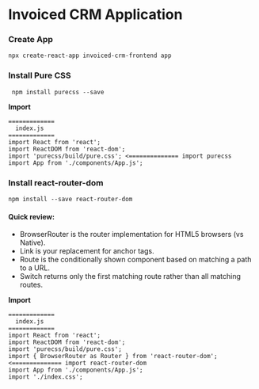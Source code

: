 # Invoiced CRM Application

### Create App
```
npx create-react-app invoiced-crm-frontend app
```

### Install Pure CSS
```
 npm install purecss --save   

```
__Import__
```
=============
  index.js
=============
import React from 'react';
import ReactDOM from 'react-dom';
import 'purecss/build/pure.css'; <============== import purecss
import App from './components/App.js';
```
### Install react-router-dom
```
npm install --save react-router-dom
```
#### Quick review:
* BrowserRouter is the router implementation for HTML5 browsers (vs Native). 
* Link is your replacement for anchor tags.
* Route is the conditionally shown component based on matching a path to a URL.
* Switch returns only the first matching route rather than all matching routes.

__Import__
```
=============
  index.js
=============
import React from 'react';
import ReactDOM from 'react-dom';
import 'purecss/build/pure.css';
import { BrowserRouter as Router } from 'react-router-dom'; <============== import react-router-dom
import App from './components/App.js';
import './index.css';
```